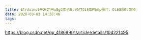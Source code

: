 ```yaml
---
title: 《Arduino》开发之用u8g2库给0.96寸OLED刷bmp图片，OLED图片取模
date: 2020-09-03 14:38:46
tags:
---
```

https://blog.csdn.net/qq_41868901/article/details/104221495
